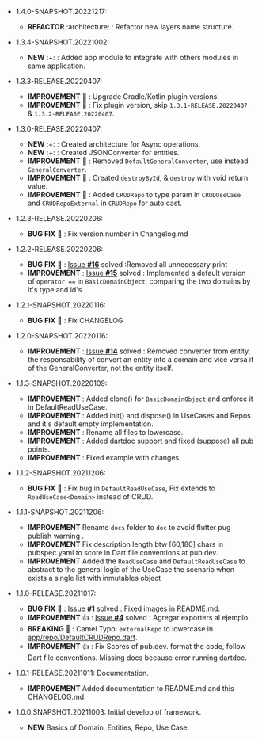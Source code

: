 * 1.4.0-SNAPSHOT.20221217:
  * **REFACTOR** :architecture: : Refactor new layers name structure.

* 1.3.4-SNAPSHOT.20221002:
  * **NEW** :+: : Added app module to integrate with others modules in same application.

* 1.3.3-RELEASE.20220407:
    * **IMPROVEMENT** :raised_hands: : Upgrade Gradle/Kotlin plugin versions.
    * **IMPROVEMENT** :raised_hands: : Fix plugin version, skip `1.3.1-RELEASE.20220407` & `1.3.2-RELEASE.20220407`.

* 1.3.0-RELEASE.20220407:
    * **NEW** :+: : Created architecture for Async operations.
    * **NEW** :+: : Created JSONConverter for entities.
    * **IMPROVEMENT** :raised_hands: : Removed `DefaultGeneralConverter`, use instead `GeneralConverter`.
    * **IMPROVEMENT** :raised_hands: : Created `destroyById`, & `destroy` with void return value.
    * **IMPROVEMENT** :raised_hands: : Added `CRUDRepo` to type param in `CRUDUseCase` and `CRUDRepoExternal` in `CRUDRepo` for auto cast.

* 1.2.3-RELEASE.20220206:
    * **BUG FIX** :bug: : Fix version number in Changelog.md

* 1.2.2-RELEASE.20220206:
  * **BUG FIX** :bug: : [Issue **#16**](https://github.com/JesusHdezWaterloo/clean-core-flutter/issues/16) solved :Removed all unnecessary print
  * **IMPROVEMENT** : [Issue **#15**](https://github.com/JesusHdezWaterloo/clean-core-flutter/issues/15) solved : Implemented a default version of `operator ==` in `BasicDomainObject`, comparing the two domains by it's type and id's

* 1.2.1-SNAPSHOT.20220116:
  * **BUG FIX** :bug: : Fix CHANGELOG

* 1.2.0-SNAPSHOT.20220116:
  * **IMPROVEMENT** : [Issue **#14**](https://github.com/JesusHdezWaterloo/clean-core-flutter/issues/14) solved : Removed converter from entity, the responsability of convert an entity into a domain and vice versa if of the GeneralConverter, not the entity itself.

* 1.1.3-SNAPSHOT.20220109:
  * **IMPROVEMENT** : Added clone() for `BasicDomainObject` and enforce it in DefaultReadUseCase.
  * **IMPROVEMENT** : Added init() and dispose() in UseCases and Repos and it's default empty implementation.
  * **IMPROVEMENT** : Rename all files to lowercase.
  * **IMPROVEMENT** : Added dartdoc support and fixed (suppose) all pub points.
  * **IMPROVEMENT** : Fixed example with changes.

* 1.1.2-SNAPSHOT.20211206:
  * **BUG FIX** :bug: : Fix bug in `DefaultReadUseCase`, Fix extends to `ReadUseCase<Domain>` instead of CRUD.

* 1.1.1-SNAPSHOT.20211206:
  * **IMPROVEMENT** Rename `docs` folder to `doc` to avoid flutter pug publish warning .
  * **IMPROVEMENT** Fix description length btw [60,180] chars in pubspec.yaml to score in Dart file conventions at pub.dev.
  * **IMPROVEMENT** Added the `ReadUseCase` and `DefaultReadUseCase` to abstract to the general logic of the UseCase the scenario when exists a single list with inmutables object

* 1.1.0-RELEASE.20211017:
  * **BUG FIX** :bug: : [Issue **#1**](https://github.com/JesusHdezWaterloo/clean-core-flutter/issues/1) solved : Fixed images in README.md.
  * **IMPROVEMENT** :+1: : [Issue **#4**](https://github.com/JesusHdezWaterloo/clean-core-flutter/issues/4) solved : Agregar exporters al ejemplo.
  * **BREAKING** :hammer: : Camel Typo: `externalRepo` to lowercase in [app/repo/DefaultCRUDRepo.dart](https://github.com/JesusHdezWaterloo/clean-core-flutter/blob/develop/lib/src/app/repo/DefaultCRUDRepo.dart).
  * **IMPROVEMENT** :+1: : Fix Scores of pub.dev. format the code, follow Dart file conventions. Missing docs because error running dartdoc.

* 1.0.1-RELEASE.20211011: Documentation.
  * **IMPROVEMENT** Added documentation to README.md and this CHANGELOG.md.

* 1.0.0.SNAPSHOT.20211003: Initial develop of framework.
  * **NEW** Basics of Domain, Entities, Repo, Use Case.
